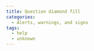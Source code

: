 ```yaml
---
title: Question diamond fill
categories:
  - Alerts, warnings, and signs
tags:
  - help
  - unknown
---
```


